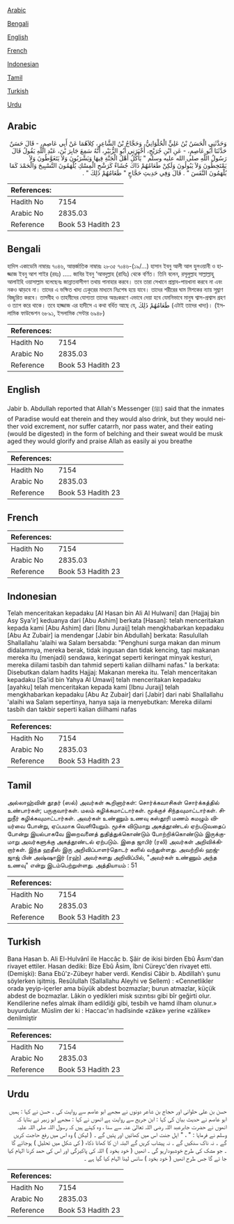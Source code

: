 [Arabic](#arabic)

[Bengali](#bengali)

[English](#english)

[French](#french)

[Indonesian](#indonesian)

[Tamil](#tamil)

[Turkish](#turkish)

[Urdu](#urdu)

## Arabic


<div dir="rtl" lang="ar" style={{fontSize:'larger',backgroundColor:'#f8f9fa',padding:20}}>
وَحَدَّثَنِي الْحَسَنُ بْنُ عَلِيٍّ الْحُلْوَانِيُّ، وَحَجَّاجُ بْنُ الشَّاعِرِ، كِلاَهُمَا عَنْ أَبِي عَاصِمٍ، - قَالَ حَسَنٌ حَدَّثَنَا أَبُو عَاصِمٍ، - عَنِ ابْنِ جُرَيْجٍ، أَخْبَرَنِي أَبُو الزُّبَيْرِ، أَنَّهُ سَمِعَ جَابِرَ بْنَ، عَبْدِ اللَّهِ يَقُولُ قَالَ رَسُولُ اللَّهِ صلى الله عليه وسلم ‏"‏ يَأْكُلُ أَهْلُ الْجَنَّةِ فِيهَا وَيَشْرَبُونَ وَلاَ يَتَغَوَّطُونَ وَلاَ يَمْتَخِطُونَ وَلاَ يَبُولُونَ وَلَكِنْ طَعَامُهُمْ ذَاكَ جُشَاءٌ كَرَشْحِ الْمِسْكِ يُلْهَمُونَ التَّسْبِيحَ وَالْحَمْدَ كَمَا يُلْهَمُونَ النَّفَسَ ‏"‏ ‏.‏ قَالَ وَفِي حَدِيثِ حَجَّاجٍ ‏"‏ طَعَامُهُمْ ذَلِكَ ‏"‏ ‏.‏
</div>
<div style={{backgroundColor:'#f8f9fa',padding:20, marginBottom: 10}}><table> <thead> <tr> <th>References:</th> <th></th> </tr> </thead> <tbody><tr><td>Hadith No</td><td>7154</td></tr><tr><td>Arabic No</td><td>2835.03</td></tr><tr><td>Reference</td><td>Book 53 Hadith 23</td></tr></tbody></table></div>

## Bengali


<div dir="ltr" lang="bn" style={{fontSize:'larger',backgroundColor:'#f8f9fa',padding:20}}>
হাদিস একাডেমি নাম্বারঃ ৭০৪৬, আন্তর্জাতিক নাম্বারঃ ২৮৩৫ ৭০৪৬-(১৯/...) হাসান ইবনু আলী আল হুলওয়ানী ও হাজ্জাজ ইবনু আশ শাইর (রহঃ) ..... জাবির ইবনু ‘আবদুল্লাহ (রাযিঃ) থেকে বর্ণিত। তিনি বলেন, রসূলুল্লাহ সাল্লাল্লাহু আলাইহি ওয়াসাল্লাম বলেছেনঃ জান্নাতবাসীগণ তথায় পানাহার করবে। তবে তারা সেখানে প্রস্রাব-পায়খানা করবে না এবং নকও ঝাড়বে না। তাদের এ ভক্ষিত খাদ্য ঢেকুরের মাধ্যমে নিঃশেষ হয়ে যাবে। তাদের শরীরের ঘাম মিশকের ন্যায় সুঘ্ৰাণ বিচ্ছুরিত করবে। তাসবীহ ও তাহমীদের যোগ্যতা তাদের অন্তঃকরণে এভাবে দেয়া হবে যেমনিভাবে মানুষ শ্বাস-প্রশ্বাস গ্রহণ ও ত্যাগ করে থাকে। তবে হাজ্জাজ এর হাদীসে এ কথা বর্ধিত আছে যে, طَعَامُهُمْ ذَلِكَ (এটাই তাদের খাদ্য)। (ইসলামিক ফাউন্ডেশন ৬৮৯১, ইসলামিক সেন্টার ৬৯৪৮)
</div>
<div style={{backgroundColor:'#f8f9fa',padding:20, marginBottom: 10}}><table> <thead> <tr> <th>References:</th> <th></th> </tr> </thead> <tbody><tr><td>Hadith No</td><td>7154</td></tr><tr><td>Arabic No</td><td>2835.03</td></tr><tr><td>Reference</td><td>Book 53 Hadith 23</td></tr></tbody></table></div>

## English


<div dir="ltr" lang="en" style={{fontSize:'larger',backgroundColor:'#f8f9fa',padding:20}}>
Jabir b. Abdullah reported that Allah's Messenger (ﷺ) said that the inmates of Paradise would eat therein and they would also drink, but they would neither void excrement, nor suffer catarrh, nor pass water, and their eating (would be digested) in the form of belching and their sweat would be musk aged they would glorify and praise Allah as easily ai you breathe
</div>
<div style={{backgroundColor:'#f8f9fa',padding:20, marginBottom: 10}}><table> <thead> <tr> <th>References:</th> <th></th> </tr> </thead> <tbody><tr><td>Hadith No</td><td>7154</td></tr><tr><td>Arabic No</td><td>2835.03</td></tr><tr><td>Reference</td><td>Book 53 Hadith 23</td></tr></tbody></table></div>

## French


<div dir="ltr" lang="fr" style={{fontSize:'larger',backgroundColor:'#f8f9fa',padding:20}}>

</div>
<div style={{backgroundColor:'#f8f9fa',padding:20, marginBottom: 10}}><table> <thead> <tr> <th>References:</th> <th></th> </tr> </thead> <tbody><tr><td>Hadith No</td><td>7154</td></tr><tr><td>Arabic No</td><td>2835.03</td></tr><tr><td>Reference</td><td>Book 53 Hadith 23</td></tr></tbody></table></div>

## Indonesian


<div dir="ltr" lang="id" style={{fontSize:'larger',backgroundColor:'#f8f9fa',padding:20}}>
Telah menceritakan kepadaku [Al Hasan bin Ali Al Hulwani] dan [Hajjaj bin Asy Sya'ir] keduanya dari [Abu Ashim] berkata [Hasan]: telah menceritakan kepada kami [Abu Ashim] dari [Ibnu Juraij] telah mengkhabarkan kepadaku [Abu Az Zubair] ia mendengar [Jabir bin Abdullah] berkata: Rasulullah Shallallahu 'alaihi wa Salam bersabda: "Penghuni surga makan dan minum didalamnya, mereka berak, tidak ingusan dan tidak kencing, tapi makanan mereka itu (menjadi) sendawa, keringat seperti keringat minyak kesturi, mereka diilami tasbih dan tahmid seperti kalian diilhami nafas." Ia berkata: Disebutkan dalam hadits Hajjaj: Makanan mereka itu. Telah menceritakan kepadaku [Sa'id bin Yahya Al Umawi] telah menceritakan kepadaku [ayahku] telah menceritakan kepada kami [Ibnu Juraij] telah mengkhabarkan kepadaku [Abu Az Zubair] dari [Jabir] dari nabi Shallallahu 'alaihi wa Salam sepertinya, hanya saja ia menyebutkan: Mereka diilami tasbih dan takbir seperti kalian diilhami nafas
</div>
<div style={{backgroundColor:'#f8f9fa',padding:20, marginBottom: 10}}><table> <thead> <tr> <th>References:</th> <th></th> </tr> </thead> <tbody><tr><td>Hadith No</td><td>7154</td></tr><tr><td>Arabic No</td><td>2835.03</td></tr><tr><td>Reference</td><td>Book 53 Hadith 23</td></tr></tbody></table></div>

## Tamil


<div dir="ltr" lang="ta" style={{fontSize:'larger',backgroundColor:'#f8f9fa',padding:20}}>
அல்லாஹ்வின் தூதர் (ஸல்) அவர்கள் கூறினார்கள்: சொர்க்கவாசிகள் சொர்க்கத்தில் உண்பார்கள்; பருகுவார்கள். மலம் கழிக்கமாட்டார்கள். மூக்குச் சிந்தவுமாட்டார்கள். சிறுநீர் கழிக்கவுமாட்டார்கள். அவர்கள் உண்ணும் உணவு கஸ்தூரி மணம் கமழும் வியர்வை போன்று, ஏப்பமாக வெளியேறும். மூச்சு விடுமாறு அகத்தூண்டல் ஏற்படுவதைப் போன்று இயல்பாகவே இறைவனைத் துதித்துக்கொண்டும் போற்றிக்கொண்டும் இருக்குமாறு அவர்களுக்கு அகத்தூண்டல் ஏற்படும். இதை ஜாபிர் (ரலி) அவர்கள் அறிவிக்கிறார்கள். இந்த ஹதீஸ் இரு அறிவிப்பாளர்தொடர் களில் வந்துள்ளது. அவற்றில் ஹஜ்ஜாஜ் பின் அஷ்ஷாஇர் (ரஹ்) அவர்களது அறிவிப்பில், "அவர்கள் உண்ணும் அந்த உணவு" என்று இடம்பெற்றுள்ளது. அத்தியாயம் : 51
</div>
<div style={{backgroundColor:'#f8f9fa',padding:20, marginBottom: 10}}><table> <thead> <tr> <th>References:</th> <th></th> </tr> </thead> <tbody><tr><td>Hadith No</td><td>7154</td></tr><tr><td>Arabic No</td><td>2835.03</td></tr><tr><td>Reference</td><td>Book 53 Hadith 23</td></tr></tbody></table></div>

## Turkish


<div dir="ltr" lang="tr" style={{fontSize:'larger',backgroundColor:'#f8f9fa',padding:20}}>
Bana Hasan b. Ali El-Hulvânî ile Haccâc b. Şâir de ikisi birden Ebû Âsım'dan rivayet ettiler. Hasan dediki: Bize Ebû Âsim, îbni Cüreyc'den rivayet etti. (Demişki): Bana Ebû'z-Zübeyr haber verdi. Kendisi Câbir b. Abdillah'ı şunu söylerken işitmiş. Resûlullah (Sallallahu Aleyhi ve Sellem) : «Cennetlikler orada yeyip-içerler ama büyük abdest bozmazlar; burun atmazlar, küçük abdest de bozmazlar. Lâkin o yedikleri misk sızıntısı gibi bîr geğirti olur. Kendilerine nefes almak ilham edildiği gibi, tesbih ve hamd ilham olunur.» buyurdular. Müslim der ki : Haccac'ın hadîsinde «zâke» yerine «zâlike» denilmiştir
</div>
<div style={{backgroundColor:'#f8f9fa',padding:20, marginBottom: 10}}><table> <thead> <tr> <th>References:</th> <th></th> </tr> </thead> <tbody><tr><td>Hadith No</td><td>7154</td></tr><tr><td>Arabic No</td><td>2835.03</td></tr><tr><td>Reference</td><td>Book 53 Hadith 23</td></tr></tbody></table></div>

## Urdu


<div dir="rtl" lang="ur" style={{fontSize:'larger',backgroundColor:'#f8f9fa',padding:20}}>
حسن بن علی حلوانی اور حجاج بن شاعر دونوں نے مجھے ابو عاصم سے روایت کی ۔ حسن نے کہا : ہمیں ابو عاصم نے حدیث بیان کی کہا : ابن جریج سے روایت ہے انھوں نے کہا : مجھے ابو زبیر نے بتایا کہ انھوں نے حضرت جابرعبد اللہ رضی اللہ تعالیٰ عنہ سے سنا ، وہ کہتے ہیں کہ رسول اللہ صلی اللہ علیہ وسلم نے فرمایا : " ، " اہل جنت اس میں کھائیں اور پئیں گے ۔ ( لیکن ) وہ اس میں رفع حاجت کریں گے ۔ نہ ناک سنکیں گے ۔ نہ پیشاب کریں گے البتہ ان کا کھانا ذکاء ( کی شکل میں تحلیل ) ہوجائے گا ۔ جو مشک کی طرح خوشبودارہو گی ۔ انھیں ( خود بخود ) اللہ کی پاکیزگی اور اس کی حمد کرنا الہام کیا جا ئے گا جس طرح انھیں ( خود بخود ) سانس لینا الہام کیا گیا ہے ۔
</div>
<div style={{backgroundColor:'#f8f9fa',padding:20, marginBottom: 10}}><table> <thead> <tr> <th>References:</th> <th></th> </tr> </thead> <tbody><tr><td>Hadith No</td><td>7154</td></tr><tr><td>Arabic No</td><td>2835.03</td></tr><tr><td>Reference</td><td>Book 53 Hadith 23</td></tr></tbody></table></div>